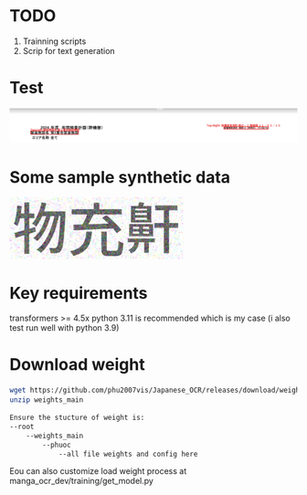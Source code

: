 # TODO
1. Trainning scripts
3. Scrip for text generation

# Test 
![plot](data/visualize.png)
# Some sample synthetic data
![plot](data/595.png)
# Key requirements
transformers >= 4.5x 
python 3.11 is recommended which is my case (i also test run well with python 3.9)
# Download weight 
```bash
wget https://github.com/phu2007vis/Japanese_OCR/releases/download/weights/weights_main.zip
unzip weights_main
```
```
Ensure the stucture of weight is:
--root
    --weights_main
        --phuoc
            --all file weights and config here
```
Eou can also customize load weight process at manga_ocr_dev/training/get_model.py

